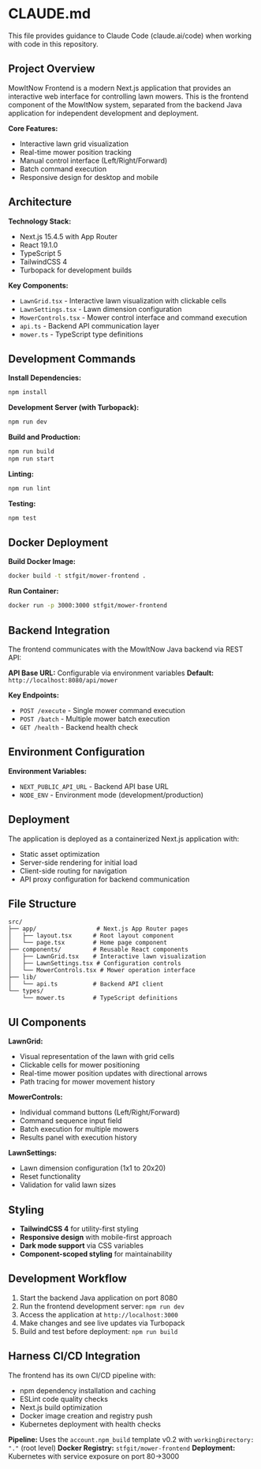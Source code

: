 # CLAUDE.md

This file provides guidance to Claude Code (claude.ai/code) when working with code in this repository.

## Project Overview

MowItNow Frontend is a modern Next.js application that provides an interactive web interface for controlling lawn mowers. This is the frontend component of the MowItNow system, separated from the backend Java application for independent development and deployment.

**Core Features:**
- Interactive lawn grid visualization
- Real-time mower position tracking
- Manual control interface (Left/Right/Forward)
- Batch command execution
- Responsive design for desktop and mobile

## Architecture

**Technology Stack:**
- Next.js 15.4.5 with App Router
- React 19.1.0
- TypeScript 5
- TailwindCSS 4
- Turbopack for development builds

**Key Components:**
- `LawnGrid.tsx` - Interactive lawn visualization with clickable cells
- `LawnSettings.tsx` - Lawn dimension configuration
- `MowerControls.tsx` - Mower control interface and command execution
- `api.ts` - Backend API communication layer
- `mower.ts` - TypeScript type definitions

## Development Commands

**Install Dependencies:**
```bash
npm install
```

**Development Server (with Turbopack):**
```bash
npm run dev
```

**Build and Production:**
```bash
npm run build
npm run start
```

**Linting:**
```bash
npm run lint
```

**Testing:**
```bash
npm test
```

## Docker Deployment

**Build Docker Image:**
```bash
docker build -t stfgit/mower-frontend .
```

**Run Container:**
```bash
docker run -p 3000:3000 stfgit/mower-frontend
```

## Backend Integration

The frontend communicates with the MowItNow Java backend via REST API:

**API Base URL:** Configurable via environment variables
**Default:** `http://localhost:8080/api/mower`

**Key Endpoints:**
- `POST /execute` - Single mower command execution
- `POST /batch` - Multiple mower batch execution
- `GET /health` - Backend health check

## Environment Configuration

**Environment Variables:**
- `NEXT_PUBLIC_API_URL` - Backend API base URL
- `NODE_ENV` - Environment mode (development/production)

## Deployment

The application is deployed as a containerized Next.js application with:
- Static asset optimization
- Server-side rendering for initial load
- Client-side routing for navigation
- API proxy configuration for backend communication

## File Structure

```
src/
├── app/                 # Next.js App Router pages
│   ├── layout.tsx      # Root layout component
│   └── page.tsx        # Home page component
├── components/         # Reusable React components
│   ├── LawnGrid.tsx    # Interactive lawn visualization
│   ├── LawnSettings.tsx # Configuration controls
│   └── MowerControls.tsx # Mower operation interface
├── lib/
│   └── api.ts          # Backend API client
└── types/
    └── mower.ts        # TypeScript definitions
```

## UI Components

**LawnGrid:**
- Visual representation of the lawn with grid cells
- Clickable cells for mower positioning
- Real-time mower position updates with directional arrows
- Path tracing for mower movement history

**MowerControls:**
- Individual command buttons (Left/Right/Forward)
- Command sequence input field
- Batch execution for multiple mowers
- Results panel with execution history

**LawnSettings:**
- Lawn dimension configuration (1x1 to 20x20)
- Reset functionality
- Validation for valid lawn sizes

## Styling

- **TailwindCSS 4** for utility-first styling
- **Responsive design** with mobile-first approach
- **Dark mode support** via CSS variables
- **Component-scoped styling** for maintainability

## Development Workflow

1. Start the backend Java application on port 8080
2. Run the frontend development server: `npm run dev`
3. Access the application at `http://localhost:3000`
4. Make changes and see live updates via Turbopack
5. Build and test before deployment: `npm run build`

## Harness CI/CD Integration

The frontend has its own CI/CD pipeline with:
- npm dependency installation and caching
- ESLint code quality checks
- Next.js build optimization
- Docker image creation and registry push
- Kubernetes deployment with health checks

**Pipeline:** Uses the `account.npm_build` template v0.2 with `workingDirectory: "."` (root level)
**Docker Registry:** `stfgit/mower-frontend`
**Deployment:** Kubernetes with service exposure on port 80→3000